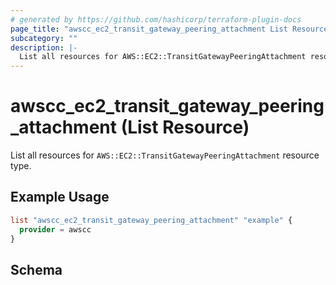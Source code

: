```yaml
---
# generated by https://github.com/hashicorp/terraform-plugin-docs
page_title: "awscc_ec2_transit_gateway_peering_attachment List Resource - terraform-provider-awscc"
subcategory: ""
description: |-
  List all resources for AWS::EC2::TransitGatewayPeeringAttachment resource type.
---
```


# awscc_ec2_transit_gateway_peering_attachment (List Resource)

List all resources for `AWS::EC2::TransitGatewayPeeringAttachment` resource type.

## Example Usage

```terraform
list "awscc_ec2_transit_gateway_peering_attachment" "example" {
  provider = awscc
}
```

<!-- schema generated by tfplugindocs -->
## Schema
